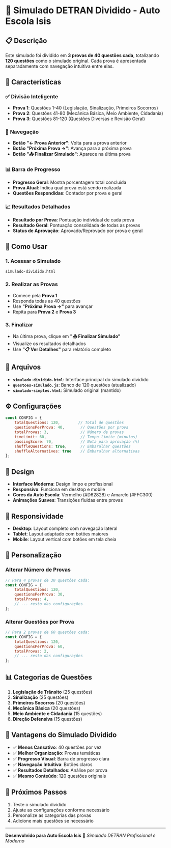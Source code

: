 # 🚗 Simulado DETRAN Dividido - Auto Escola Isis

## 📋 Descrição

Este simulado foi dividido em **3 provas de 40 questões cada**, totalizando **120 questões** como o simulado original. Cada prova é apresentada separadamente com navegação intuitiva entre elas.

## 🎯 Características

### ✅ **Divisão Inteligente**
- **Prova 1**: Questões 1-40 (Legislação, Sinalização, Primeiros Socorros)
- **Prova 2**: Questões 41-80 (Mecânica Básica, Meio Ambiente, Cidadania)
- **Prova 3**: Questões 81-120 (Questões Diversas e Revisão Geral)

### 🧭 **Navegação**
- **Botão "← Prova Anterior"**: Volta para a prova anterior
- **Botão "Próxima Prova →"**: Avança para a próxima prova
- **Botão "📤 Finalizar Simulado"**: Aparece na última prova

### 📊 **Barra de Progresso**
- **Progresso Geral**: Mostra porcentagem total concluída
- **Prova Atual**: Indica qual prova está sendo realizada
- **Questões Respondidas**: Contador por prova e geral

### 📈 **Resultados Detalhados**
- **Resultado por Prova**: Pontuação individual de cada prova
- **Resultado Geral**: Pontuação consolidada de todas as provas
- **Status de Aprovação**: Aprovado/Reprovado por prova e geral

## 🚀 Como Usar

### 1. **Acessar o Simulado**
```
simulado-dividido.html
```

### 2. **Realizar as Provas**
- Comece pela **Prova 1**
- Responda todas as 40 questões
- Use **"Próxima Prova →"** para avançar
- Repita para **Prova 2** e **Prova 3**

### 3. **Finalizar**
- Na última prova, clique em **"📤 Finalizar Simulado"**
- Visualize os resultados detalhados
- Use **"📋 Ver Detalhes"** para relatório completo

## 📁 Arquivos

- **`simulado-dividido.html`**: Interface principal do simulado dividido
- **`questoes-simulado.js`**: Banco de 120 questões (atualizado)
- **`simulado-simples.html`**: Simulado original (mantido)

## ⚙️ Configurações

```javascript
const CONFIG = {
    totalQuestions: 120,        // Total de questões
    questionsPerProva: 40,       // Questões por prova
    totalProvas: 3,              // Número de provas
    timeLimit: 60,               // Tempo limite (minutos)
    passingScore: 70,            // Nota para aprovação (%)
    shuffleQuestions: true,      // Embaralhar questões
    shuffleAlternatives: true    // Embaralhar alternativas
};
```

## 🎨 Design

- **Interface Moderna**: Design limpo e profissional
- **Responsivo**: Funciona em desktop e mobile
- **Cores da Auto Escola**: Vermelho (#D62828) e Amarelo (#FFC300)
- **Animações Suaves**: Transições fluidas entre provas

## 📱 Responsividade

- **Desktop**: Layout completo com navegação lateral
- **Tablet**: Layout adaptado com botões maiores
- **Mobile**: Layout vertical com botões em tela cheia

## 🔧 Personalização

### Alterar Número de Provas
```javascript
// Para 4 provas de 30 questões cada:
const CONFIG = {
    totalQuestions: 120,
    questionsPerProva: 30,
    totalProvas: 4,
    // ... resto das configurações
};
```

### Alterar Questões por Prova
```javascript
// Para 2 provas de 60 questões cada:
const CONFIG = {
    totalQuestions: 120,
    questionsPerProva: 60,
    totalProvas: 2,
    // ... resto das configurações
};
```

## 📊 Categorias de Questões

1. **Legislação de Trânsito** (25 questões)
2. **Sinalização** (25 questões)
3. **Primeiros Socorros** (20 questões)
4. **Mecânica Básica** (20 questões)
5. **Meio Ambiente e Cidadania** (15 questões)
6. **Direção Defensiva** (15 questões)

## 🎯 Vantagens do Simulado Dividido

- ✅ **Menos Cansativo**: 40 questões por vez
- ✅ **Melhor Organização**: Provas temáticas
- ✅ **Progresso Visual**: Barra de progresso clara
- ✅ **Navegação Intuitiva**: Botões claros
- ✅ **Resultados Detalhados**: Análise por prova
- ✅ **Mesmo Conteúdo**: 120 questões originais

## 🚀 Próximos Passos

1. Teste o simulado dividido
2. Ajuste as configurações conforme necessário
3. Personalize as categorias das provas
4. Adicione mais questões se necessário

---

**Desenvolvido para Auto Escola Isis** 🚗
*Simulado DETRAN Profissional e Moderno*
